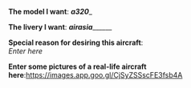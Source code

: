 **The model I want**: _____a320______

**The livery I want**: ___airasia_________

**Special reason for desiring this aircraft**:<br/>
*Enter here*

**Enter some pictures of a real-life aircraft here**:https://images.app.goo.gl/CjSyZSSscFE3fsb4A
